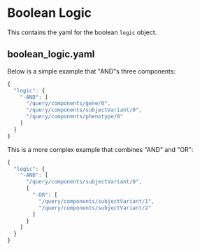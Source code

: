 # Boolean Logic

This contains the yaml for the boolean `logic` object.

## boolean_logic.yaml

Below is a simple example that "AND"s three components:

```javascript
{
  "logic": {
    "-AND": [
      "/query/components/gene/0",
      "/query/components/subjectVariant/0",
      "/query/components/phenotype/0"
    ]
  }
}
```

This is a more complex example that combines "AND" and "OR":

```javascript
{
  "logic": {
    "-AND": [
      "/query/components/subjectVariant/0",
      {
        "-OR": [
          "/query/components/subjectVariant/1",
          "/query/components/subjectVariant/2"
        ]
      }
    ]
  }
}
```
